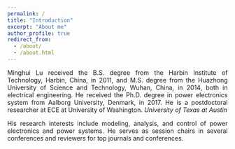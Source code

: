 ```yaml
---
permalink: /
title: "Introduction"
excerpt: "About me"
author_profile: true
redirect_from: 
  - /about/
  - /about.html
---
```


<p align="justify">
Minghui Lu received the B.S. degree from the Harbin Institute of Technology, Harbin, China, in 2011, and M.S. degree from the Huazhong University of Science and Technology, Wuhan, China, in 2014, both in electrical engineering. He received the Ph.D. degree in power electronics system from Aalborg University, Denmark, in 2017. He is a postdoctoral researcher at ECE at University of Washington.
<i>University of Texas at Austin</i>
<p>

<p align="justify">
His research interests include modeling, analysis, and control of power electronics and power systems. He serves as session chairs in several conferences and reviewers for top journals and conferences.
<p>

[](/images/site-logo.png)